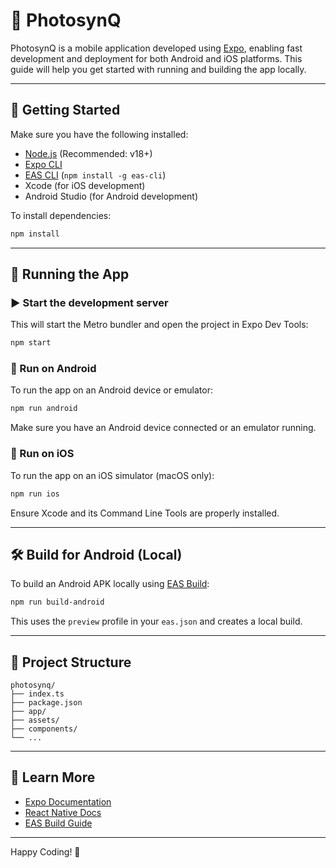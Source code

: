 # 📸 PhotosynQ

PhotosynQ is a mobile application developed using [Expo](https://expo.dev/), enabling fast development and deployment for both Android and iOS platforms. This guide will help you get started with running and building the app locally.

---

## 🚀 Getting Started

Make sure you have the following installed:

- [Node.js](https://nodejs.org/) (Recommended: v18+)
- [Expo CLI](https://docs.expo.dev/get-started/installation/)
- [EAS CLI](https://docs.expo.dev/eas-update/intro/) (`npm install -g eas-cli`)
- Xcode (for iOS development)
- Android Studio (for Android development)

To install dependencies:

```bash
npm install
```

---

## 📱 Running the App

### ▶️ Start the development server

This will start the Metro bundler and open the project in Expo Dev Tools:

```bash
npm start
```

### 🤖 Run on Android

To run the app on an Android device or emulator:

```bash
npm run android
```

Make sure you have an Android device connected or an emulator running.

### 🍏 Run on iOS

To run the app on an iOS simulator (macOS only):

```bash
npm run ios
```

Ensure Xcode and its Command Line Tools are properly installed.

---

## 🛠️ Build for Android (Local)

To build an Android APK locally using [EAS Build](https://docs.expo.dev/build/introduction/):

```bash
npm run build-android
```

This uses the `preview` profile in your `eas.json` and creates a local build.

---

## 📂 Project Structure

```
photosynq/
├── index.ts
├── package.json
├── app/
├── assets/
├── components/
└── ...
```

---

## 📘 Learn More

- [Expo Documentation](https://docs.expo.dev/)
- [React Native Docs](https://reactnative.dev/)
- [EAS Build Guide](https://docs.expo.dev/build/introduction/)

---

Happy Coding! 💚
